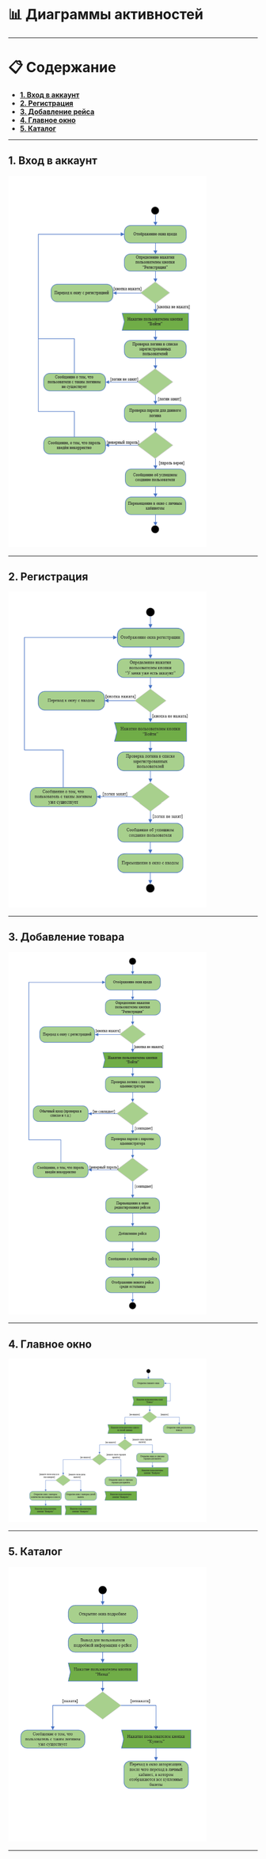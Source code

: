 #  :bar_chart: __Диаграммы активностей__

___

# :clipboard: __Содержание__
- __[1. Вход в аккаунт](#1)__
- __[2. Регистрация](#2)__
- __[3. Добавление рейса](#3)__
- __[4. Главное окно](#4)__
- __[5. Каталог](#5)__

___

## 1. Вход в аккаунт<a name="1"></a>
<img src="https://github.com/Alexrshut/LAB2_ZhTSRPO/blob/main/docs/diagrams/Activity/AuthActivityDiagram.png" alt="Вход в аккаунт" width="400"/>

___

## 2. Регистрация<a name="2"></a>

<img src="https://github.com/Alexrshut/LAB2_ZhTSRPO/blob/main/docs/diagrams/Activity/RegistrationActivityDiagram.png" alt="Регистрация" width="400"/>

___

## 3. Добавление товара<a name="3"></a>

<img src="https://github.com/Alexrshut/LAB2_ZhTSRPO/blob/main/docs/diagrams/Activity/AddActivityDiagram.png" alt="Добавление товара" width="400"/>

___

## 4. Главное окно<a name="4"></a>

<img src="https://github.com/Alexrshut/LAB2_ZhTSRPO/blob/main/docs/diagrams/Activity/MainActivityDiagram.png" alt="Главное окно" width="400"/>

___

## 5. Каталог<a name="5"></a>

<img src="https://github.com/Alexrshut/LAB2_ZhTSRPO/blob/main/docs/diagrams/Activity/RezActivityDiagram.png" alt="Каталог" width="400"/>

___

